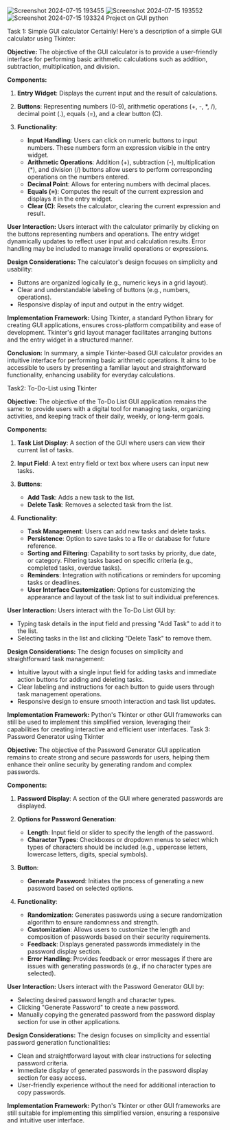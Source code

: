 ![Screenshot 2024-07-15 193455](https://github.com/user-attachments/assets/32efd785-bd62-4678-9700-06a045b7d01e)
![Screenshot 2024-07-15 193552](https://github.com/user-attachments/assets/438b9f05-8de8-44b7-9e89-021f316ff568)
![Screenshot 2024-07-15 193324](https://github.com/user-attachments/assets/59aef7de-ea8e-4d84-9dc3-a99a86a924a7)
Project on GUI python 

Task 1:
Simple GUI calculator 
Certainly! Here's a description of a simple GUI calculator using Tkinter:

**Objective:**
The objective of the GUI calculator is to provide a user-friendly interface for performing basic arithmetic calculations such as addition, subtraction, multiplication, and division.

**Components:**
1. **Entry Widget**: Displays the current input and the result of calculations.
   
2. **Buttons**: Representing numbers (0-9), arithmetic operations (+, -, *, /), decimal point (.), equals (=), and a clear button (C).
   
3. **Functionality**:
   - **Input Handling**: Users can click on numeric buttons to input numbers. These numbers form an expression visible in the entry widget.
   - **Arithmetic Operations**: Addition (+), subtraction (-), multiplication (*), and division (/) buttons allow users to perform corresponding operations on the numbers entered.
   - **Decimal Point**: Allows for entering numbers with decimal places.
   - **Equals (=)**: Computes the result of the current expression and displays it in the entry widget.
   - **Clear (C)**: Resets the calculator, clearing the current expression and result.

**User Interaction:**
Users interact with the calculator primarily by clicking on the buttons representing numbers and operations. The entry widget dynamically updates to reflect user input and calculation results. Error handling may be included to manage invalid operations or expressions.

**Design Considerations:**
The calculator's design focuses on simplicity and usability:
- Buttons are organized logically (e.g., numeric keys in a grid layout).
- Clear and understandable labeling of buttons (e.g., numbers, operations).
- Responsive display of input and output in the entry widget.
  
**Implementation Framework:**
Using Tkinter, a standard Python library for creating GUI applications, ensures cross-platform compatibility and ease of development. Tkinter's grid layout manager facilitates arranging buttons and the entry widget in a structured manner.

**Conclusion:**
In summary, a simple Tkinter-based GUI calculator provides an intuitive interface for performing basic arithmetic operations. It aims to be accessible to users by presenting a familiar layout and straightforward functionality, enhancing usability for everyday calculations.

Task2:
To-Do-List using Tkinter

**Objective:**
The objective of the To-Do List GUI application remains the same: to provide users with a digital tool for managing tasks, organizing activities, and keeping track of their daily, weekly, or long-term goals.

**Components:**
1. **Task List Display**: A section of the GUI where users can view their current list of tasks.
   
2. **Input Field**: A text entry field or text box where users can input new tasks.
   
3. **Buttons**: 
   - **Add Task**: Adds a new task to the list.
   - **Delete Task**: Removes a selected task from the list.

4. **Functionality**:
   - **Task Management**: Users can add new tasks and delete tasks.
   - **Persistence**: Option to save tasks to a file or database for future reference.
   - **Sorting and Filtering**: Capability to sort tasks by priority, due date, or category. Filtering tasks based on specific criteria (e.g., completed tasks, overdue tasks).
   - **Reminders**: Integration with notifications or reminders for upcoming tasks or deadlines.
   - **User Interface Customization**: Options for customizing the appearance and layout of the task list to suit individual preferences.

**User Interaction:**
Users interact with the To-Do List GUI by:
   - Typing task details in the input field and pressing "Add Task" to add it to the list.
   - Selecting tasks in the list and clicking "Delete Task" to remove them.

**Design Considerations:**
 The design focuses on simplicity and straightforward task management:
   - Intuitive layout with a single input field for adding tasks and immediate action buttons for adding and deleting tasks.
   - Clear labeling and instructions for each button to guide users through task management operations.
   - Responsive design to ensure smooth interaction and task list updates.

**Implementation Framework:**
Python's Tkinter or other GUI frameworks can still be used to implement this simplified version, leveraging their capabilities for creating interactive and efficient user interfaces.
Task 3:
Password Generator using Tkinter

**Objective:**
The objective of the Password Generator GUI application remains to create strong and secure passwords for users, helping them enhance their online security by generating random and complex passwords.

**Components:**
1. **Password Display**: A section of the GUI where generated passwords are displayed.
   
2. **Options for Password Generation**: 
   - **Length**: Input field or slider to specify the length of the password.
   - **Character Types**: Checkboxes or dropdown menus to select which types of characters should be included (e.g., uppercase letters, lowercase letters, digits, special symbols).

3. **Button**: 
   - **Generate Password**: Initiates the process of generating a new password based on selected options.

4. **Functionality**:
   - **Randomization**: Generates passwords using a secure randomization algorithm to ensure randomness and strength.
   - **Customization**: Allows users to customize the length and composition of passwords based on their security requirements.
   - **Feedback**: Displays generated passwords immediately in the password display section.
   - **Error Handling**: Provides feedback or error messages if there are issues with generating passwords (e.g., if no character types are selected).

**User Interaction:**
Users interact with the Password Generator GUI by:
   - Selecting desired password length and character types.
   - Clicking "Generate Password" to create a new password.
   - Manually copying the generated password from the password display section for use in other applications.

**Design Considerations:**
 The design focuses on simplicity and essential password generation functionalities:
   - Clean and straightforward layout with clear instructions for selecting password criteria.
   - Immediate display of generated passwords in the password display section for easy access.
   - User-friendly experience without the need for additional interaction to copy passwords.

**Implementation Framework:**
Python's Tkinter or other GUI frameworks are still suitable for implementing this simplified version, ensuring a responsive and intuitive user interface.


